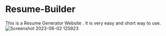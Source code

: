 # Resume-Builder
This is a Resume Generator Website . It is very easy and short way to use.
![Screenshot 2023-06-02 125923](https://github.com/Mohit-Verma-mx/Resume-Builder/assets/101171587/42f5605c-0b19-47e1-b68c-7125b75918b5)
